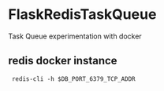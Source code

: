 # FlaskRedisTaskQueue
Task Queue experimentation with docker


## redis docker instance
``` redis-cli -h $DB_PORT_6379_TCP_ADDR```